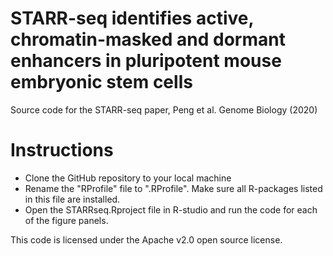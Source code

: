 # STARR-seq identifies active, chromatin-masked and dormant enhancers in pluripotent mouse embryonic stem cells
Source code for the STARR-seq paper, Peng et al. Genome Biology (2020)

# Instructions
* Clone the GitHub repository to your local machine
* Rename the "RProfile" file to ".RProfile". Make sure all R-packages listed in this file are installed. 
* Open the STARRseq.Rproject file in R-studio and run the code for each of the figure panels.

This code is licensed under the Apache v2.0 open source license.
